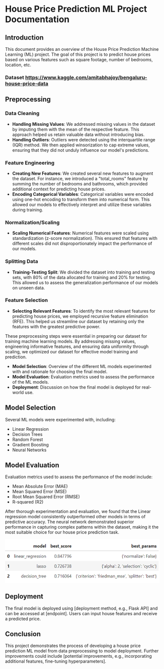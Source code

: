 # House Price Prediction ML Project Documentation

## Introduction
This document provides an overview of the House Price Prediction Machine Learning (ML) project. The goal of this project is to predict house prices based on various features such as square footage, number of bedrooms, location, etc. 

### Dataset https://www.kaggle.com/amitabhajoy/bengaluru-house-price-data

## Preprocessing

### Data Cleaning
- **Handling Missing Values**: We addressed missing values in the dataset by imputing them with the mean of the respective feature. This approach helped us retain valuable data without introducing bias.
- **Handling Outliers**: Outliers were detected using the interquartile range (IQR) method. We then applied winsorization to cap extreme values, ensuring that they did not unduly influence our model's predictions.

### Feature Engineering
- **Creating New Features**: We created several new features to augment the dataset. For instance, we introduced a "total_rooms" feature by summing the number of bedrooms and bathrooms, which provided additional context for predicting house prices.
- **Encoding Categorical Variables**: Categorical variables were encoded using one-hot encoding to transform them into numerical form. This allowed our models to effectively interpret and utilize these variables during training.

### Normalization/Scaling
- **Scaling Numerical Features**: Numerical features were scaled using standardization (z-score normalization). This ensured that features with different scales did not disproportionately impact the performance of our models.

### Splitting Data
- **Training-Testing Split**: We divided the dataset into training and testing sets, with 80% of the data allocated for training and 20% for testing. This allowed us to assess the generalization performance of our models on unseen data.

### Feature Selection
- **Selecting Relevant Features**: To identify the most relevant features for predicting house prices, we employed recursive feature elimination (RFE). This helped us streamline our dataset by retaining only the features with the greatest predictive power.

These preprocessing steps were essential in preparing our dataset for training machine learning models. By addressing missing values, engineering informative features, and ensuring data uniformity through scaling, we optimized our dataset for effective model training and prediction.

- **Model Selection**: Overview of the different ML models experimented with and rationale for choosing the final model.
- **Model Evaluation**: Evaluation metrics used to assess the performance of the ML models.
- **Deployment**: Discussion on how the final model is deployed for real-world use. 

## Model Selection
Several ML models were experimented with, including:
- Linear Regression
- Decision Trees
- Random Forest
- Gradient Boosting
- Neural Networks

## Model Evaluation
Evaluation metrics used to assess the performance of the model include:
- Mean Absolute Error (MAE)
- Mean Squared Error (MSE)
- Root Mean Squared Error (RMSE)
- R-squared (R2)

After thorough experimentation and evaluation, we found that the Linear regression model consistently outperformed other models in terms of predictive accuracy. The neural network demonstrated superior performance in capturing complex patterns within the dataset, making it the most suitable choice for our house price prediction task.

![Figure 1](https://raw.githubusercontent.com/udayaKherath/House-Price-Prediction/main/img1.png)

## Deployment
The final model is deployed using [deployment method, e.g., Flask API] and can be accessed at [endpoint]. Users can input house features and receive a predicted price.

## Conclusion
This project demonstrates the process of developing a house price prediction ML model from data preprocessing to model deployment. Further improvements could include [potential improvements, e.g., incorporating additional features, fine-tuning hyperparameters].

